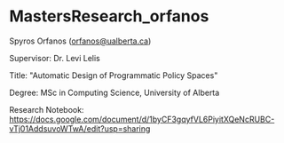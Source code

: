 # MastersResearch_orfanos
Spyros Orfanos (orfanos@ualberta.ca)

Supervisor: Dr. Levi Lelis

Title: "Automatic Design of Programmatic Policy Spaces" 

Degree: MSc in Computing Science, University of Alberta 

Research Notebook: https://docs.google.com/document/d/1byCF3gqyfVL6PiyitXQeNcRUBC-vTj01AddsuvoWTwA/edit?usp=sharing

